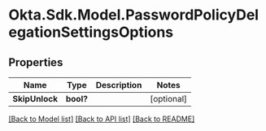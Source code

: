 # Okta.Sdk.Model.PasswordPolicyDelegationSettingsOptions
## Properties

Name | Type | Description | Notes
------------ | ------------- | ------------- | -------------
**SkipUnlock** | **bool?** |  | [optional] 

[[Back to Model list]](../README.md#documentation-for-models) [[Back to API list]](../README.md#documentation-for-api-endpoints) [[Back to README]](../README.md)

